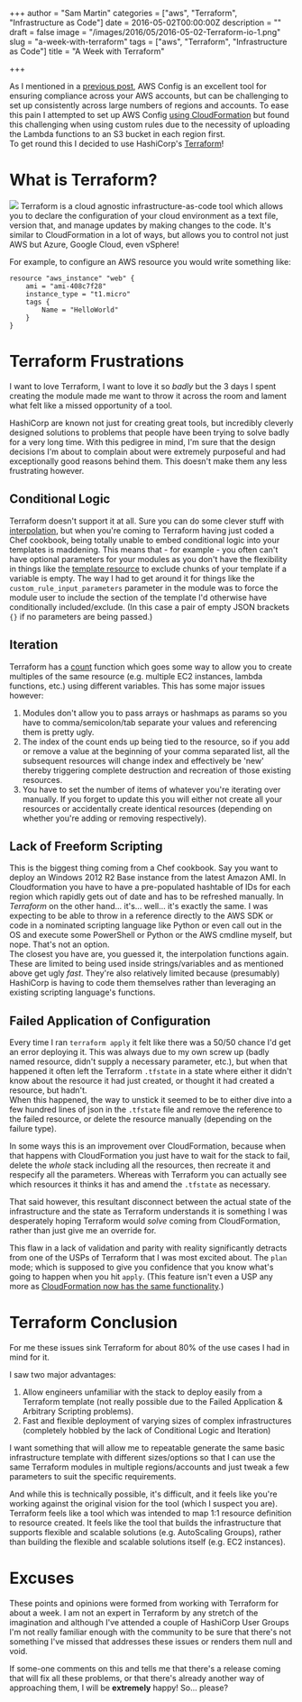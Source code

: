 +++
author = "Sam Martin"
categories = ["aws", "Terraform", "Infrastructure as Code"]
date = 2016-05-02T00:00:00Z
description = ""
draft = false
image = "/images/2016/05/2016-05-02-Terraform-io-1.png"
slug = "a-week-with-terraform"
tags = ["aws", "Terraform", "Infrastructure as Code"]
title = "A Week with Terraform"

+++

As I mentioned in a [previous post](/aws-config-intro-with-cloudformation/), AWS Config is an excellent tool for ensuring compliance across your AWS accounts, but can be challenging to set up consistently across large numbers of regions and accounts. To ease this pain I attempted to set up AWS Config [using CloudFormation](](/aws-config-intro-with-cloudformation/)) but found this challenging when using custom rules due to the necessity of uploading the Lambda functions to an S3 bucket in each region first.  
To get round this I decided to use HashiCorp's [Terraform](http://terraform.io)!

# What is Terraform?
![](/images/2016/05/2016-05-02-Terraform-io.png)
Terraform is a cloud agnostic infrastructure-as-code tool which allows you to declare the configuration of your cloud environment as a text file, version that, and manage updates by making changes to the code. It's similar to CloudFormation in a lot of ways, but allows you to control not just AWS but Azure, Google Cloud, even vSphere! 

For example, to configure an AWS resource you would write something like: 
```
resource "aws_instance" "web" {
    ami = "ami-408c7f28"
    instance_type = "t1.micro"
    tags {
        Name = "HelloWorld"
    }
}
```


# Terraform Frustrations
I want to love Terraform, I want to love it so *badly* but the 3 days I spent creating the module made me want to throw it across the room and lament what felt like a missed opportunity of a tool. 

HashiCorp are known not just for creating great tools, but incredibly cleverly designed solutions to problems that people have been trying to solve badly for a very long time. With this pedigree in mind, I'm sure that the design decisions I'm about to complain about were extremely purposeful and had exceptionally good reasons behind them. This doesn't make them any less frustrating however.

## Conditional Logic
Terraform doesn't support it at all. Sure you can do some clever stuff with [interpolation](https://www.terraform.io/docs/configuration/interpolation.html), but when you're coming to Terraform having just coded a Chef cookbook, being totally unable to embed conditional logic into your templates is maddening.
This means that - for example - you often can't have optional parameters for your modules as you don't have the flexibility in things like the [template resource](https://www.terraform.io/docs/providers/template/) to exclude chunks of your template if a variable is empty.
The way I had to get around it for things like the `custom_rule_input_parameters` parameter in the module was to force the module user to include the section of the template I'd otherwise have conditionally included/exclude. (In this case a pair of empty JSON brackets `{}` if no parameters are being passed.)

## Iteration
Terraform has a [count](https://www.terraform.io/docs/configuration/interpolation.html#using-templates-with-count) function which goes some way to allow you to create multiples of the same resource (e.g. multiple EC2 instances, lambda functions, etc.) using different variables. 
This has some major issues however: 

1. Modules don't allow you to pass arrays or hashmaps as params so you have to comma/semicolon/tab separate your values and referencing them is pretty ugly.
2. The index of the count ends up being tied to the resource, so if you add or remove a value at the beginning of your comma separated list, all the subsequent resources will change index and effectively be 'new' thereby triggering complete destruction and recreation of those existing resources.
3. You have to set the number of items of whatever you're iterating over manually. If you forget to update this you will either not create all your resources or accidentally create identical resources (depending on whether you're adding or removing respectively).
## Lack of Freeform Scripting 
This is the biggest thing coming from a Chef cookbook.
Say you want to deploy an Windows 2012 R2 Base instance from the latest Amazon AMI. In Cloudformation you have to have a pre-populated hashtable of IDs for each region which rapidly gets out of date and has to be refreshed manually. In *Terraform* on the other hand... it's... well... it's exactly the same. I was expecting to be able to throw in a reference directly to the AWS SDK or code in a nominated scripting language like Python or even call out in the OS and execute some PowerShell or Python or the AWS cmdline myself, but nope. That's not an option.  
The closest you have are, you guessed it, the interpolation functions again. These are limited to being used inside strings/variables and as mentioned above get ugly *fast*. They're also relatively limited because (presumably) HashiCorp is having to code them themselves rather than leveraging an existing scripting language's functions.

## Failed Application of  Configuration
Every time I ran `terraform apply` it felt like there was a 50/50 chance I'd get an error deploying it. This was always due to my own screw up (badly named resource, didn't supply a necessary parameter, etc.), but when that happened it often left the Terraform `.tfstate` in a state where either it didn't know about the resource it had just created, or thought it had created a resource, but hadn't.  
When this happened, the way to unstick it seemed to be to either dive into a few hundred lines of json in the `.tfstate` file and remove the reference to the failed resource, or delete the resource manually (depending on the failure type).  

In some ways this is an improvement over CloudFormation, because when that happens with CloudFormation you just have to wait for the stack to fail, delete the *whole* stack including all the resources, then recreate it and respecify all the parameters. Whereas with Terraform you can actually see which resources it thinks it has and amend the `.tfstate` as necessary. 

That said however, this resultant disconnect between the actual state of the infrastructure and the state as Terraform understands it is something I was desperately hoping Terraform would *solve* coming from CloudFormation, rather than just give me an override for. 

This flaw in a lack of validation and parity with reality significantly detracts from one of the USPs of Terraform that I was most excited about. The `plan` mode; which is supposed to give you confidence that you know what's going to happen when you hit `apply`. (This feature isn't even a USP any more as [CloudFormation now has the same functionality](https://aws.amazon.com/about-aws/whats-new/2016/03/aws-cloudformation-adds-change-sets-for-insight-into-stack-updates/).)

# Terraform Conclusion

For me these issues sink Terraform for about 80% of the use cases I had in mind for it. 

I saw two major advantages:

1. Allow engineers unfamiliar with the stack to deploy easily from a Terraform template (not really possible due to the Failed Application & Arbitrary Scripting problems).
2. Fast and flexible deployment of varying sizes of complex infrastructures (completely hobbled by the lack of Conditional Logic and Iteration)

I want something that will allow me to repeatable generate the same basic infrastructure template with different sizes/options so that I can use the same Terraform modules in multiple regions/accounts and just tweak a few parameters to suit the specific requirements.

And while this is technically possible, it's difficult, and it feels like you're working against the original vision for the tool (which I suspect you are). Terraform feels like a tool which was intended to map 1:1 resource definition to resource created. It feels like the tool that builds the infrastructure that supports flexible  and scalable solutions (e.g. AutoScaling Groups), rather than building the flexible and scalable solutions itself (e.g. EC2 instances).

# Excuses
These points and opinions were formed from working with Terraform for about a week. I am not an expert in Terraform by any stretch of the imagination and although I've attended a couple of HashiCorp User Groups I'm not really familiar enough with the community to be sure that there's not something I've missed that addresses these issues or renders them null and void.  

If some-one comments on this and tells me that there's a release coming that will fix all these problems, or that there's already another way of approaching them, I will be **extremely** happy! So... please?

